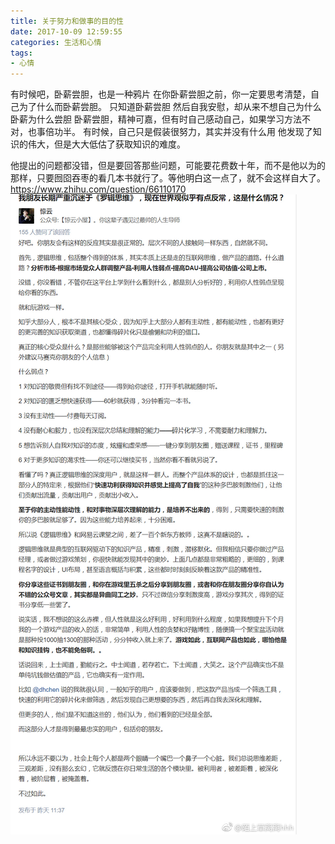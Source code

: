 ```yaml
---
title: 关于努力和做事的目的性
date: 2017-10-09 12:59:55
categories: 生活和心情
tags:
- 心情
---
```

有时候吧，卧薪尝胆，也是一种鸦片
在你卧薪尝胆之前，你一定要思考清楚，自己为了什么而卧薪尝胆。
只知道卧薪尝胆   然后自我安慰，却从来不想自己为什么卧薪为什么尝胆
卧薪尝胆，精神可嘉，但有时自己感动自己，如果学习方法不对，也事倍功半。
有时候，自己只是假装很努力，其实并没有什么用
他发现了知识的伟大，但是大大低估了获取知识的难度。

他提出的问题都没错，但是要回答那些问题，可能要花费数十年，而不是他以为的那样，只要囫囵吞枣的看几本书就行了。等他明白这一点了，就不会这样自大了。
https://www.zhihu.com/question/66110170
![](aim-effort/1.jpg)
